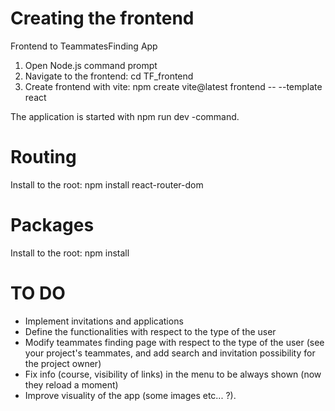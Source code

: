 # Creating the frontend
Frontend to TeammatesFinding App

1. Open Node.js command prompt
2. Navigate to the frontend: cd TF_frontend
3. Create frontend with vite: npm create vite@latest frontend -- --template react

The application is started with npm run dev -command.

# Routing 
Install to the root: npm install react-router-dom

# Packages
Install to the root: npm install

# TO DO

- Implement invitations and applications
- Define the functionalities with respect to the type of the user 
- Modify teammates finding page with respect to the type of the user (see your project's teammates, and add search and invitation possibility for the project owner)
- Fix info (course, visibility of links) in the menu to be always shown (now they reload a moment)
- Improve visuality of the app (some images etc... ?).
